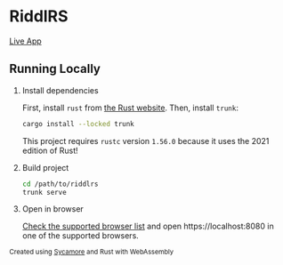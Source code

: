 # RiddlRS

[Live App](https://etc.karx.xyz/rgl/riddlrs/)

## Running Locally
1. Install dependencies

    First, install `rust` from [the Rust website](https://www.rust-lang.org/). Then, install `trunk`:
    ```bash
    cargo install --locked trunk
    ```
    This project requires `rustc` version `1.56.0` because it uses the 2021 edition of Rust!
2. Build project
    ```bash
    cd /path/to/riddlrs
    trunk serve
    ```
3. Open in browser

    [Check the supported browser list](https://rustwasm.github.io/docs/wasm-bindgen/reference/browser-support.html) and open https://localhost:8080 in one of the supported browsers.

<small>Created using [Sycamore](https://crates.io/crates/sycamore) and Rust with WebAssembly</small>